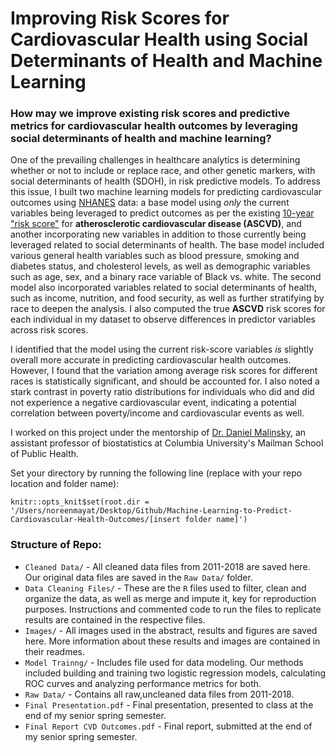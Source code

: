 # Improving Risk Scores for Cardiovascular Health using Social Determinants of Health and Machine Learning

### How may we improve existing risk scores and predictive metrics for cardiovascular health outcomes by leveraging social determinants of health and machine learning?

One of the prevailing challenges in healthcare analytics is determining whether or not to include or replace race, and other genetic markers, with social determinants of health (SDOH), in risk predictive models. To address this issue, I built two machine learning models for predicting cardiovascular outcomes using [NHANES](https://wwwn.cdc.gov/nchs/nhanes/default.aspx) data: a base model using *only* the current variables being leveraged to predict outcomes as per the existing [10-year "risk score"](https://tools.acc.org/ascvd-risk-estimator-plus/#!/calculate/estimate/) for **atherosclerotic cardiovascular disease (ASCVD)**, and another incorporating new variables in addition to those currently being leveraged related to social determinants of health. The base model included various general health variables such as blood pressure, smoking and diabetes status, and cholesterol levels, as well as demographic variables such as age, sex, and a binary race variable of Black vs. white. The second model also incorporated variables related to social determinants of health, such as income, nutrition, and food security, as well as further stratifying by race to deepen the analysis. I also computed the true **ASCVD** risk scores for each individual in my dataset to observe differences in predictor variables across risk scores. 

I identified that the model using the current risk-score variables *is* slightly overall more accurate in predicting cardiovascular health outcomes. However, I found that the variation among average risk scores for different races is statistically significant, and should be accounted for. I also noted a stark contrast in poverty ratio distributions for individuals who did and did not experience a negative cardiovascular event, indicating a potential correlation between poverty/income and cardiovascular events as well. 

I worked on this project under the mentorship of [Dr. Daniel Malinsky](https://www.publichealth.columbia.edu/profile/daniel-malinsky-phd), an assistant professor of biostatistics at Columbia University's Mailman School of Public Health. 

Set your directory by running the following line (replace with your repo location and folder name):
```
knitr::opts_knit$set(root.dir = '/Users/noreenmayat/Desktop/Github/Machine-Learning-to-Predict-Cardiovascular-Health-Outcomes/[insert folder name]')
```
 
### Structure of Repo:

- `Cleaned Data/` - All cleaned data files from 2011-2018 are saved here. Our original data files are saved in the `Raw Data/` folder.
- `Data Cleaning Files/` - These are the `R` files used to filter, clean and organize the data, as well as merge and impute it, key for reproduction purposes. Instructions and commented code to run the files to replicate results are contained in the respective files. 
- `Images/` - All images used in the abstract, results and figures are saved here. More information about these results and images are contained in their readmes.
- `Model Trainng/` - Includes file used for data modeling. Our methods included building and training two logistic regression models, calculating ROC curves and analyzing performance metrics for both.
- `Raw Data/` - Contains all raw,uncleaned data files from 2011-2018.
- `Final Presentation.pdf` - Final presentation, presented to class at the end of my senior spring semester.
- `Final Report CVD Outcomes.pdf` - Final report, submitted at the end of my senior spring semester.
